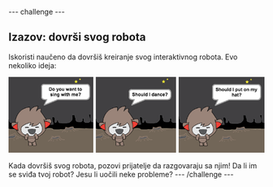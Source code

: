 \--- challenge \---

## Izazov: dovrši svog robota

Iskoristi naučeno da dovršiš kreiranje svog interaktivnog robota. Evo nekoliko ideja:

![Ideje za robota](images/chatbot-ideas.png)

Kada dovršiš svog robota, pozovi prijatelje da razgovaraju sa njim! Da li im se sviđa tvoj robot? Jesu li uočili neke probleme? \--- /challenge \---